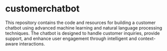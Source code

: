 # customerchatbot
This repository contains the code and resources for building a customer chatbot using advanced machine learning and natural language processing techniques. The chatbot is designed to handle customer inquiries, provide support, and enhance user engagement through intelligent and context-aware interactions.
